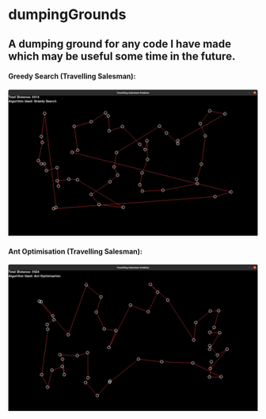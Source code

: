 # dumpingGrounds
## A dumping ground for any code I have made which may be useful some time in the future.
#### Greedy Search (Travelling Salesman):
![greedy search example](https://github.com/NathanHolyland/dumpingGrounds/blob/main/README%20images/Greedy%20Search.png)
#### Ant Optimisation (Travelling Salesman):
![ant optimisation](https://github.com/NathanHolyland/dumpingGrounds/blob/main/README%20images/Ant%20Optimisation.png)
